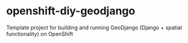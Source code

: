 openshift-diy-geodjango
=======================

Template project for building and running GeoDjango (Django + spatial functionality) on OpenShift
